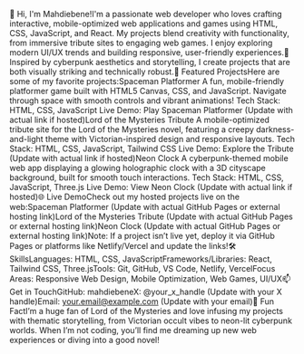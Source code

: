 👋 Hi, I'm Mahdiebene!I'm a passionate web developer who loves crafting interactive, mobile-optimized web applications and games using HTML, CSS, JavaScript, and React. My projects blend creativity with functionality, from immersive tribute sites to engaging web games. I enjoy exploring modern UI/UX trends and building responsive, user-friendly experiences.🌌 Inspired by cyberpunk aesthetics and storytelling, I create projects that are both visually striking and technically robust.🚀 Featured ProjectsHere are some of my favorite projects:Spaceman Platformer
A fun, mobile-friendly platformer game built with HTML5 Canvas, CSS, and JavaScript. Navigate through space with smooth controls and vibrant animations!
Tech Stack: HTML, CSS, JavaScript
Live Demo: Play Spaceman Platformer (Update with actual link if hosted)Lord of the Mysteries Tribute
A mobile-optimized tribute site for the Lord of the Mysteries novel, featuring a creepy darkness-and-light theme with Victorian-inspired design and responsive layouts.
Tech Stack: HTML, CSS, JavaScript, Tailwind CSS
Live Demo: Explore the Tribute (Update with actual link if hosted)Neon Clock
A cyberpunk-themed mobile web app displaying a glowing holographic clock with a 3D cityscape background, built for smooth touch interactions.
Tech Stack: HTML, CSS, JavaScript, Three.js
Live Demo: View Neon Clock (Update with actual link if hosted)🌐 Live DemoCheck out my hosted projects live on the web:Spaceman Platformer (Update with actual GitHub Pages or external hosting link)Lord of the Mysteries Tribute (Update with actual GitHub Pages or external hosting link)Neon Clock (Update with actual GitHub Pages or external hosting link)Note: If a project isn’t live yet, deploy it via GitHub Pages or platforms like Netlify/Vercel and update the links!🛠️ SkillsLanguages: HTML, CSS, JavaScriptFrameworks/Libraries: React, Tailwind CSS, Three.jsTools: Git, GitHub, VS Code, Netlify, VercelFocus Areas: Responsive Web Design, Mobile Optimization, Web Games, UI/UX📫 Get in TouchGitHub: mahdiebeneX: @your_x_handle (Update with your X handle)Email: your.email@example.com (Update with your email)🎨 Fun FactI’m a huge fan of Lord of the Mysteries and love infusing my projects with thematic storytelling, from Victorian occult vibes to neon-lit cyberpunk worlds. When I’m not coding, you’ll find me dreaming up new web experiences or diving into a good novel!
